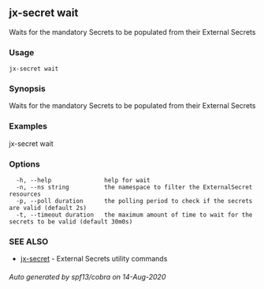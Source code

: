 ## jx-secret wait

Waits for the mandatory Secrets to be populated from their External Secrets

### Usage

```
jx-secret wait
```

### Synopsis

Waits for the mandatory Secrets to be populated from their External Secrets

### Examples

  jx-secret wait

### Options

```
  -h, --help               help for wait
  -n, --ns string          the namespace to filter the ExternalSecret resources
  -p, --poll duration      the polling period to check if the secrets are valid (default 2s)
  -t, --timeout duration   the maximum amount of time to wait for the secrets to be valid (default 30m0s)
```

### SEE ALSO

* [jx-secret](jx-secret.md)	 - External Secrets utility commands

###### Auto generated by spf13/cobra on 14-Aug-2020
